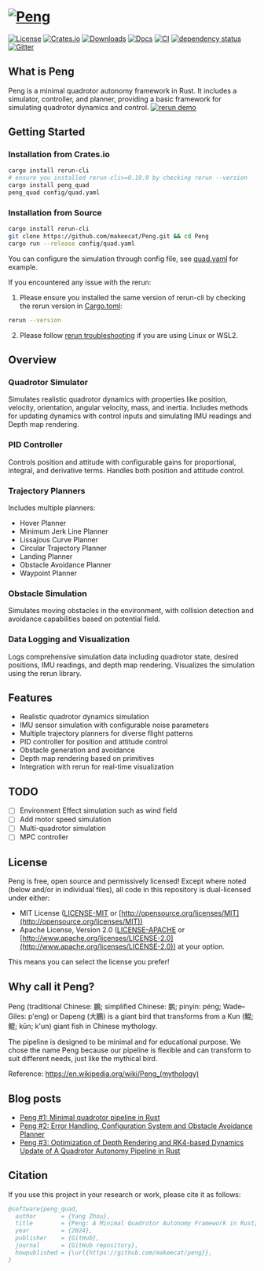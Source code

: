 # [![Peng](https://raw.githubusercontent.com/makeecat/Peng/main/assets/Peng.svg)](https://github.com/makeecat/Peng)

[![License](https://img.shields.io/badge/license-MIT%2FApache-blue.svg)](https://github.com/makeecat/Peng#license)
[![Crates.io](https://img.shields.io/crates/v/peng_quad.svg)](https://crates.io/crates/peng_quad)
[![Downloads](https://img.shields.io/crates/d/peng_quad.svg)](https://crates.io/crates/peng_quad)
[![Docs](https://docs.rs/peng_quad/badge.svg)](https://docs.rs/peng_quad/latest/peng_quad/)
[![CI](https://github.com/makeecat/Peng/actions/workflows/CI.yml/badge.svg)](https://github.com/makeecat/Peng/actions/workflows/CI.yml)
[![dependency status](https://deps.rs/repo/github/makeecat/peng/status.svg)](https://deps.rs/repo/github/makeecat/peng)
[![Gitter](https://img.shields.io/gitter/room/peng/peng)](https://app.gitter.im/#/room/#peng:gitter.im)

## What is Peng

Peng is a minimal quadrotor autonomy framework in Rust. It includes a simulator, controller, and planner, providing a basic framework for simulating quadrotor dynamics and control.
[![rerun demo](https://raw.githubusercontent.com/makeecat/Peng/main/assets/Peng_demo.gif)](https://rerun.io/viewer?url=https%3A%2F%2Fyangrobotics.com%2Ffiles%2Fpeng_v0.5.3_demo.rrd)

## Getting Started

### Installation from Crates.io

```bash
cargo install rerun-cli
# ensure you installed rerun-cli>=0.19.0 by checking rerun --version
cargo install peng_quad
peng_quad config/quad.yaml
```

### Installation from Source

```bash
cargo install rerun-cli
git clone https://github.com/makeecat/Peng.git && cd Peng
cargo run --release config/quad.yaml
```

You can configure the simulation through config file, see [quad.yaml](config/quad.yaml) for example.

If you encountered any issue with the rerun:

1. Please ensure you installed the same version of rerun-cli by checking the rerun version in [Cargo.toml](https://github.com/makeecat/Peng/blob/main/Cargo.toml):

```bash
rerun --version
```

2. Please follow [rerun troubleshooting](https://rerun.io/docs/getting-started/troubleshooting) if you are using Linux or WSL2.

## Overview

### Quadrotor Simulator

Simulates realistic quadrotor dynamics with properties like position, velocity, orientation, angular velocity, mass, and inertia. Includes methods for updating dynamics with control inputs and simulating IMU readings and Depth map rendering.

### PID Controller

Controls position and attitude with configurable gains for proportional, integral, and derivative terms. Handles both position and attitude control.

### Trajectory Planners

Includes multiple planners:

- Hover Planner
- Minimum Jerk Line Planner
- Lissajous Curve Planner
- Circular Trajectory Planner
- Landing Planner
- Obstacle Avoidance Planner
- Waypoint Planner

### Obstacle Simulation

Simulates moving obstacles in the environment, with collision detection and avoidance capabilities based on potential field.

### Data Logging and Visualization

Logs comprehensive simulation data including quadrotor state, desired positions, IMU readings, and depth map rendering. Visualizes the simulation using the rerun library.

## Features

- Realistic quadrotor dynamics simulation
- IMU sensor simulation with configurable noise parameters
- Multiple trajectory planners for diverse flight patterns
- PID controller for position and attitude control
- Obstacle generation and avoidance
- Depth map rendering based on primitives
- Integration with rerun for real-time visualization

## TODO

- [ ] Environment Effect simulation such as wind field
- [ ] Add motor speed simulation
- [ ] Multi-quadrotor simulation
- [ ] MPC controller

## License

Peng is free, open source and permissively licensed!
Except where noted (below and/or in individual files), all code in this repository is dual-licensed under either:

- MIT License ([LICENSE-MIT](LICENSE-MIT) or [http://opensource.org/licenses/MIT](http://opensource.org/licenses/MIT))
- Apache License, Version 2.0 ([LICENSE-APACHE](LICENSE-APACHE) or [http://www.apache.org/licenses/LICENSE-2.0](http://www.apache.org/licenses/LICENSE-2.0))
  at your option.

This means you can select the license you prefer!

## Why call it Peng?

Peng (traditional Chinese: 鵬; simplified Chinese: 鹏; pinyin: péng; Wade–Giles: p'eng) or Dapeng (大鵬) is a giant bird that transforms from a Kun (鯤; 鲲; kūn; k'un) giant fish in Chinese mythology.

The pipeline is designed to be minimal and for educational purpose.
We chose the name Peng because our pipeline is flexible and can transform to suit different needs, just like the mythical bird.

Reference: https://en.wikipedia.org/wiki/Peng_(mythology)

## Blog posts

- [Peng #1: Minimal quadrotor pipeline in Rust](https://yangrobotics.com/peng-1-minimal-quadrotor-pipeline-in-rust)
- [Peng #2: Error Handling, Configuration System and Obstacle Avoidance Planner](https://yangrobotics.com/peng-2-error-handling-configuration-system-and-obstacle-avoidance-planner)
- [Peng #3: Optimization of Depth Rendering and RK4-based Dynamics Update of A Quadrotor Autonomy Pipeline in Rust](https://yangrobotics.com/peng-3-optimization-of-depth-rendering-and-rk4-based-dynamics-update-of-a-quadrotor-autonomy-pipeline)

## Citation

If you use this project in your research or work, please cite it as follows:

```bibtex
@software{peng_quad,
  author       = {Yang Zhou},
  title        = {Peng: A Minimal Quadrotor Autonomy Framework in Rust},
  year         = {2024},
  publisher    = {GitHub},
  journal      = {GitHub repository},
  howpublished = {\url{https://github.com/makeecat/peng}},
}
```
